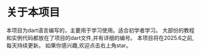 # 关于本项目
本项目为dart语言编写的，主要用于学习使用。适合初学者学习。
大部份的教程和实例代码都放在了项目的dart文件,并有详细的编号。
本项目将在2025.6之前,每天持续更新。
如果你感兴趣,欢迎点击右上角star。

